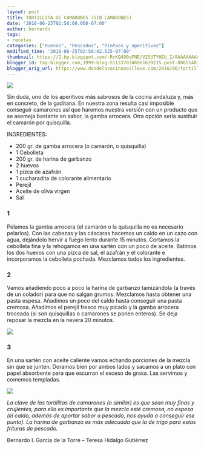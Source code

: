 ```yaml
---
layout: post
title: TORTILLITA DE CAMARONES (SIN CAMARONES)
date: '2016-06-25T02:56:00.000-07:00'
author: bernardo
tags:
- recetas
categories: ["Huevos", "Pescados", "Pintxos y aperitivos"]
modified_time: '2016-06-25T02:56:42.525-07:00'
thumbnail: https://2.bp.blogspot.com/-RrKQ490qFNE/V25UTYHEU_I/AAAAAAAAC1I/tqz457tjWdU7HpzoqXWI_9hkBGa_W216QCLcB/s72-c/01.JPG
blogger_id: tag:blogger.com,1999:blog-5113370346961639215.post-8865148314481308222
blogger_orig_url: https://www.dondelacocinanoslleve.com/2016/06/tortillita-de-camarones-sin-camarones.html
---
```


![](https://2.bp.blogspot.com/-RrKQ490qFNE/V25UTYHEU_I/AAAAAAAAC1I/tqz457tjWdU7HpzoqXWI_9hkBGa_W216QCLcB/s400/01.JPG)

  
Sin duda, uno de los aperitivos más sabrosos de la cocina andaluza y, más en concreto, de la gaditana. En nuestra zona resulta casi imposible conseguir camarones así que haremos nuestra versión con un producto que se asemeja bastante en sabor, la gamba arrocera. Otra opción sería sustituir el camarón por quisquilla.  
  
INGREDIENTES:
* 200 gr. de gamba arrocera (o camarón, o quisquilla)
* 1 Cebolleta
* 200 gr. de harina de garbanzo
* 2 huevos
* 1 pizca de azafrán
* 1 cucharadita de colorante alimentario
* Perejil
* Aceite de oliva virgen
* Sal  

### 1

Pelamos la gamba arrocera (el camarón o la quisquilla no es necesario pelarlos). Con las cabezas y las cáscaras hacemos un caldo en un cazo con agua, dejándolo hervir a fuego lento durante 15 minutos. Cortamos la cebolleta fina y la rehogamos en una sartén con un poco de aceite. Batimos los dos huevos con una pizca de sal, el azafrán y el colorante e incorporamos la cebolleta pochada. Mezclamos todos los ingredientes.  

### 2

Vamos añadiendo poco a poco la harina de garbanzo tamizándola (a través de un colador) para que no salgan grumos. Mezclamos hasta obtener una pasta espesa. Añadimos un poco del caldo hasta conseguir una pasta cremosa. Añadimos el perejil fresco muy picado y la gamba arrocera troceada (si son quisquillas o camarones se ponen enteros). Se deja reposar la mezcla en la nevera 20 minutos.  

![](https://4.bp.blogspot.com/-5ovTp4fbbdI/V25UmRukkNI/AAAAAAAAC1Q/CYyNwQ2lsv4aAxubWnKu7l1VHZGAx_zdwCLcB/s320/02.JPG)

  

### 3

En una sartén con aceite caliente vamos echando porciones de la mezcla sin que se junten. Doramos bien por ambos lados y sacamos a un plato con papel absorbente para que escurran el exceso de grasa. Las servimos y comemos templadas.  

![](https://1.bp.blogspot.com/-QNXpuwd3VA0/V25U4FECefI/AAAAAAAAC1Y/6xStNaJmdZsDZhWJe9HMJe_X1zZJIM9XQCLcB/s320/03.JPG)

  

_La clave de las tortillitas de camarones (o similar) es que sean muy finas y crujientes, para ello es importante que la mezcla esté cremosa, no espesa (el caldo, además de aportar sabor a pescado, nos ayuda a conseguir ese punto). La harina de garbanzo es más adecuada que la de trigo para estas frituras de pescado._  
  
Bernardo I. García de la Torre – Teresa Hidalgo Gutiérrez

